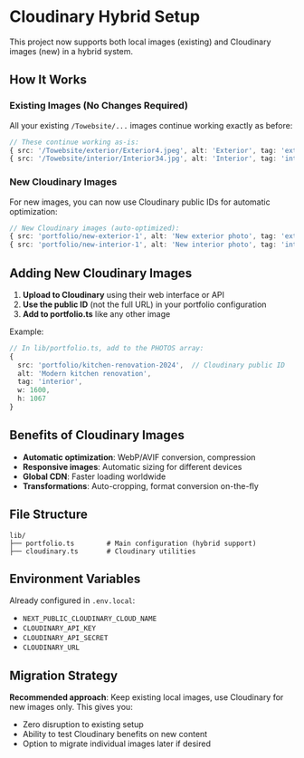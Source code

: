 # Cloudinary Hybrid Setup

This project now supports both local images (existing) and Cloudinary images (new) in a hybrid system.

## How It Works

### Existing Images (No Changes Required)
All your existing `/Towebsite/...` images continue working exactly as before:
```typescript
// These continue working as-is:
{ src: '/Towebsite/exterior/Exterior4.jpeg', alt: 'Exterior', tag: 'exterior' }
{ src: '/Towebsite/interior/Interior34.jpg', alt: 'Interior', tag: 'interior' }
```

### New Cloudinary Images
For new images, you can now use Cloudinary public IDs for automatic optimization:
```typescript
// New Cloudinary images (auto-optimized):
{ src: 'portfolio/new-exterior-1', alt: 'New exterior photo', tag: 'exterior' }
{ src: 'portfolio/new-interior-1', alt: 'New interior photo', tag: 'interior' }
```

## Adding New Cloudinary Images

1. **Upload to Cloudinary** using their web interface or API
2. **Use the public ID** (not the full URL) in your portfolio configuration
3. **Add to portfolio.ts** like any other image

Example:
```typescript
// In lib/portfolio.ts, add to the PHOTOS array:
{
  src: 'portfolio/kitchen-renovation-2024',  // Cloudinary public ID
  alt: 'Modern kitchen renovation',
  tag: 'interior',
  w: 1600,
  h: 1067
}
```

## Benefits of Cloudinary Images

- **Automatic optimization**: WebP/AVIF conversion, compression
- **Responsive images**: Automatic sizing for different devices
- **Global CDN**: Faster loading worldwide
- **Transformations**: Auto-cropping, format conversion on-the-fly

## File Structure

```
lib/
├── portfolio.ts        # Main configuration (hybrid support)
├── cloudinary.ts       # Cloudinary utilities
```

## Environment Variables

Already configured in `.env.local`:
- `NEXT_PUBLIC_CLOUDINARY_CLOUD_NAME`
- `CLOUDINARY_API_KEY`
- `CLOUDINARY_API_SECRET`
- `CLOUDINARY_URL`

## Migration Strategy

**Recommended approach**: Keep existing local images, use Cloudinary for new images only. This gives you:
- Zero disruption to existing setup
- Ability to test Cloudinary benefits on new content
- Option to migrate individual images later if desired